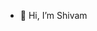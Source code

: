 - 👋 Hi, I’m Shivam

<!---
Light000007/Light000007 is a ✨ special ✨ repository because its `README.md` (this file) appears on your GitHub profile.
You can click the Preview link to take a look at your changes.
--->

